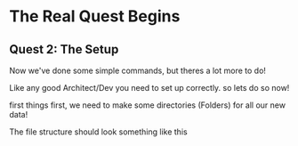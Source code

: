 # The Real Quest Begins

## Quest 2: The Setup

Now we've done some simple commands, but theres a lot more to do! 

Like any good Architect/Dev you need to set up correctly. so lets do so now! 

first things first, we need to make some directories (Folders) for all our new data!

The file structure should look something like this